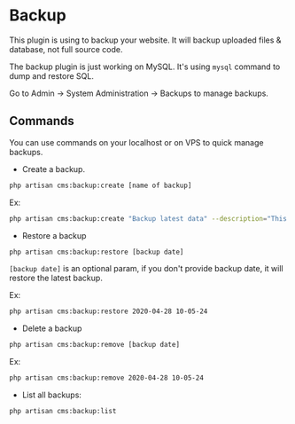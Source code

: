 # Backup

This plugin is using to backup your website. It will backup uploaded files & database, not full source code.

The backup plugin is just working on MySQL. It's using `mysql` command to dump and restore SQL.

Go to Admin -> System Administration -> Backups to manage backups.

## Commands

You can use commands on your localhost or on VPS to quick manage backups.

- Create a backup.

```bash
php artisan cms:backup:create [name of backup]
```

Ex:

```bash
php artisan cms:backup:create "Backup latest data" --description="This is a demo backup"
```

- Restore a backup

```bash
php artisan cms:backup:restore [backup date]
```

`[backup date]` is an optional param, if you don't provide backup date, it will restore the latest backup.

Ex:

```bash
php artisan cms:backup:restore 2020-04-28 10-05-24
```

- Delete a backup

```bash
php artisan cms:backup:remove [backup date]
```

Ex:

```bash
php artisan cms:backup:remove 2020-04-28 10-05-24
```

- List all backups:

```bash
php artisan cms:backup:list
```